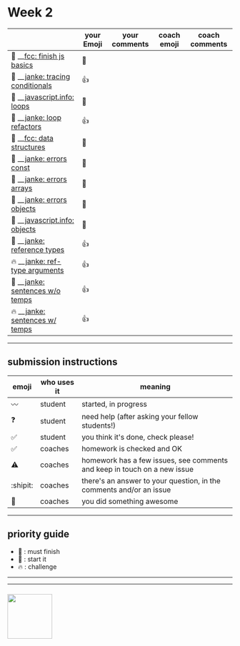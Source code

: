 # Week 2

|  | your Emoji | your comments | coach emoji | coach comments |
| --- | --- | --- | --- | --- |
| :seedling: __[fcc: finish js basics](./fcc-basic-js-pt-2.md) |:seedling:| | | |
| :dash: __[janke: tracing conditionals](./js-tracing-conditionals.md) | :+1: | | | |
| :seedling: __[javascript.info: loops](./jsinfo-loops.md) |:seedling:| | | |
| :dash: __[janke: loop refactors](./jl-loop-refactors.md) |:+1:  | | | |
| :seedling: __[fcc: data structures](./fcc-data-structures.md) |:seedling:| | | |
| :seedling: __[janke: errors const](./jl-errors-const.md) |:seedling:| | | |
| :seedling: __[janke: errors arrays](./jl-errors-arrays.md) |:seedling:| | | |
| :seedling: __[janke: errors objects](./jl-errors-objects.md) |:seedling:| | | |
| :seedling: __[javascript.info: objects](./jsinfo-objects.md) |:seedling:| | | |
| :dash: __[janke: reference types](./jl-reference-types.md) |:+1:  | | | |
| :fire: __[janke: ref-type arguments](./jl-functions-ref-type-args.md) |:+1:  | | | |
| :dash: __[janke: sentences w/o temps](./jl-variables-sentences-1.md) |:+1:  | | | |
| :fire: __[janke: sentences w/ temps](./jl-variables-sentences-2.md) |:+1:  | | | |



---


## submission instructions

| emoji | who uses it | meaning |
| --- | --- | --- |
|  :wavy_dash: | student | started, in progress  | 
| :question: | student | need help (after asking your fellow students!) | 
| :white_check_mark: | student | you think it's done, check please! | 
| :white_check_mark: | coaches | homework is checked and OK |
| :warning: | coaches | homework has a few issues, see comments and keep in touch on a new issue |
| :shipit: | coaches | there's an answer to your question, in the comments and/or an issue  | 
| :star2: | coaches | you did something awesome |

---

## priority guide

* :seedling: : must finish
* :dash: : start it
* :fire: : challenge

___
___
### <a href="https://hackyourfuture.be" target="_blank"><img src="https://pbs.twimg.com/profile_images/984474625009741824/Bs_qKx6-_400x400.jpg" width="100" height="100"></img></a>
